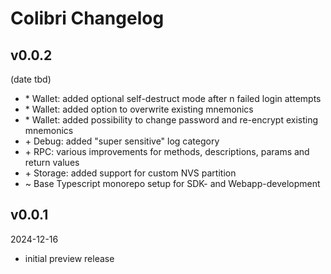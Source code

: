 # Colibri Changelog

## v0.0.2

(date tbd)

- \* Wallet: added optional self-destruct mode after n failed login attempts
- \* Wallet: added option to overwrite existing mnemonics
- \* Wallet: added possibility to change password and re-encrypt existing mnemonics
- \+ Debug: added "super sensitive" log category
- \+ RPC: various improvements for methods, descriptions, params and return values
- \+ Storage: added support for custom NVS partition
- \~ Base Typescript monorepo setup for SDK- and Webapp-development

## v0.0.1

2024-12-16

- initial preview release
